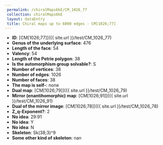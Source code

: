 ```yaml
--- 
 permalink: /chiralMaps6kE/CM_1026_77 
 collection: chiralMaps6kE
 layout: dataEntry
 title: Chiral maps up to 6000 edges - CM[1026;77]
---
```


- **ID**: [CM[1026;77]]({{ site.url }}/test/CM_1026_77)
- **Genus of the underlying surface**: 476
- **Length of the face**: 54
- **Valency**: 54
- **Length of the Petrie polygon**: 38
- **Is the automorphism group solvable?**: S
- **Number of vertices**: 38
- **Number of edges**: 1026
- **Number of faces**: 38
- **The map is self-**: none
- **Dual map**: [CM[1026;79]]({{ site.url }}/test/CM_1026_79)
- **Mirror (enantihomorphic) map**: [CM[1026;91]]({{ site.url }}/test/CM_1026_91)
- **Dual of the mirror image**: [CM[1026;78]]({{ site.url }}/test/CM_1026_78)
- **Z_q-Exponent?**: 2
- **No idea**:  29:91
- **No idea**: Y
- **No idea**: N
- **Skeleton**: Sk(38;3)^9
- **Some other kind of skeleton**: nan
